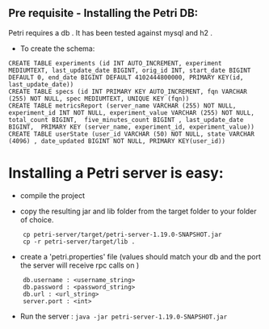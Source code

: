 ## Pre requisite - Installing the Petri DB:
Petri requires a db . It has been tested against mysql and h2 . 

* To create the schema:

```
CREATE TABLE experiments (id INT AUTO_INCREMENT, experiment MEDIUMTEXT, last_update_date BIGINT, orig_id INT, start_date BIGINT DEFAULT 0, end_date BIGINT DEFAULT 4102444800000, PRIMARY KEY(id, last_update_date))
CREATE TABLE specs (id INT PRIMARY KEY AUTO_INCREMENT, fqn VARCHAR (255) NOT NULL, spec MEDIUMTEXT, UNIQUE KEY (fqn))
CREATE TABLE metricsReport (server_name VARCHAR (255) NOT NULL, experiment_id INT NOT NULL, experiment_value VARCHAR (255) NOT NULL, total_count BIGINT,  five_minutes_count BIGINT , last_update_date BIGINT,  PRIMARY KEY (server_name, experiment_id, experiment_value))
CREATE TABLE userState (user_id VARCHAR (50) NOT NULL, state VARCHAR (4096) , date_updated BIGINT NOT NULL, PRIMARY KEY(user_id))
```
        
# Installing a Petri server is easy:

* compile the project  

* copy the resulting jar and lib folder from the target folder to your folder of choice.


```
	cp petri-server/target/petri-server-1.19.0-SNAPSHOT.jar
    cp -r petri-server/target/lib .
```
  
* create a 'petri.properties' file (values should match your db  and the port the server will receive rpc calls on )


```
    db.username : <username_string>
    db.password : <password_string>
    db.url : <url_string>
    server.port : <int>
```

* Run the server : `java -jar petri-server-1.19.0-SNAPSHOT.jar`

</br>
</br>
</br>


